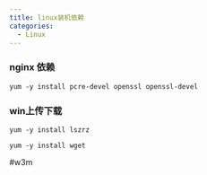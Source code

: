 ```yaml
---
title: linux装机依赖
categories:
  - Linux
---
```


### nginx 依赖
```
yum -y install pcre-devel openssl openssl-devel
```

### win上传下载

```
yum -y install lszrz
```
    yum -y install wget

#w3m

